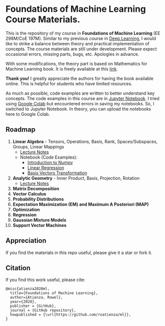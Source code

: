 # Foundations of Machine Learning Course Materials.

This is the repository of my course in **Foundations of Machine Learning** (EE 298M/CoE 197M). Similar to my previous course in [Deep Learning](https://github.com/roatienza/Deep-Learning-Experiments), I would like to strike a balance between theory and practical implementation of concepts. The course materials are still under development. Please expect occasional errors, missing parts, bugs, etc. Apologies in advance.

With some modifications, the theory part is based on Mathematics for Machine Learning book. It is freely available at this [link](https://mml-book.github.io/). 

**Thank you!** I greatly appreciate the authors for having the book available online. This is helpful for students who have limited resources. 

As much as possible, code examples are written to better understand key concepts. The code examples in this course are in [Jupyter Notebook](https://jupyter.org/). I tried using [Google Colab](https://colab.research.google.com/) but encountered errors in saving my notebooks. So, I switched to Jupyter Notebook. In theory, you can upload the notebooks here to Google Colab. 

## Roadmap
1. **Linear Algebra** - Tensors, Operations, Basis, Rank, Spaces/Subspaces, Groups, Linear Mappings
   - [Lecture Notes](https://github.com/roatienza/ml/blob/master/linear_algebra/Linear_Algebra.pdf)
   - Notebook (Code Examples):
      - [Introduction to Numpy](https://github.com/roatienza/ml/blob/master/linear_algebra/notebook/numpy_intro.ipynb)
      - [Linear Regression](https://github.com/roatienza/ml/blob/master/linear_algebra/notebook/linear_regression.ipynb)
      - [Basis Vectors Transformation](https://github.com/roatienza/ml/blob/master/linear_algebra/notebook/transform.ipynb)
2. **Analytic Geometry** - Inner Product, Basis, Projection, Rotation
   - [Lecture Notes](https://github.com/roatienza/ml/blob/master/analytic_geometry/Analytic_Geometry.pdf)
3. **Matrix Decomposition**
4. **Vector Calculus**
5. **Probability Distributions**
6. **Expectation Maximization (EM) and Maximum A Posteriori (MAP)**
7. **Optimization**
8. **Regression**
9. **Gaussian Mixture Models**
10. **Support Vector Machines**
   
## Appreciation
If you find the materials in this repo useful, please give it a star or fork it. 

## Citation
If you find this work useful, please cite:

```
@misc{atienza2020ml,
  title={Foundations of Machine Learning},
  author={Atienza, Rowel},
  year={2020},
  publisher = {GitHub},
  journal = {GitHub repository},
  howpublished = {\url{https://github.com/roatienza/ml}},
}
```
